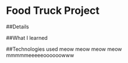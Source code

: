 # Food Truck Project

##Details

##What I learned 

##Technologies used 
meow meow meow meow mmmmmeeeeeoooooowww